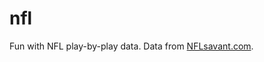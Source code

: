 # nfl

Fun with NFL play-by-play data. Data from [NFLsavant.com](http://www.nflsavant.com/about.php).
